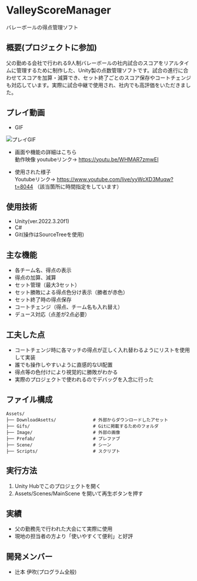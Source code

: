 # ValleyScoreManager
バレーボールの得点管理ソフト

## 概要(プロジェクトに参加)
父の勤める会社で行われる9人制バレーボールの社内試合のスコアをリアルタイムに管理するために制作した、Unity製の点数管理ソフトです。試合の進行に合わせてスコアを加算・減算でき、セット終了ごとのスコア保存やコートチェンジも対応しています。実際に試合中継で使用され、社内でも高評価をいただきました。

## プレイ動画
- GIF  

![プレイGIF](https://github.com/kiri070/ValleyScoreManager/raw/main/Assets/Gifs/portfolio02.gif)

- 画面や機能の詳細はこちら  
動作映像 youtubeリンク→ https://youtu.be/WHMAR7zmwEI



- 使用された様子  
  Youtubeリンク→ https://www.youtube.com/live/yyWcXD3Muqw?t=8044 （該当箇所に時間指定をしています）

## 使用技術
- Unity(ver.2022.3.20f1)
- C#
- Git(操作はSourceTreeを使用)

## 主な機能
- 各チーム名、得点の表示
- 得点の加算、減算
- セット管理（最大3セット）
- セット勝敗による得点色分け表示（勝者が赤色）
- セット終了時の得点保存
- コートチェンジ（得点、チーム名も入れ替え）
- デュース対応（点差が2点必要）

## 工夫した点
- コートチェンジ時に各マッチの得点が正しく入れ替わるようにリストを使用して実装
- 誰でも操作しやすいように直感的なUI配置
- 得点等の色付けにより視覚的に勝敗がわかる
- 実際のプロジェクトで使われるのでデバッグを入念に行った

## ファイル構成

```
Assets/
├── DownloadAsetts/              # 外部からダウンロードしたアセット
├── Gifs/                        # Gitに掲載するためのフォルダ
├── Image/                       # 外部の画像
├── Prefab/                      # プレファブ
├── Scene/                       # シーン
├── Scripts/                     # スクリプト
```


## 実行方法
1. Unity Hubでこのプロジェクトを開く
2. Assets/Scenes/MainScene を開いて再生ボタンを押す

## 実績
- 父の勤務先で行われた大会にて実際に使用
- 現地の担当者の方より「使いやすくて便利」と好評

## 開発メンバー
- 辻本 伊吹(プログラム全般)

